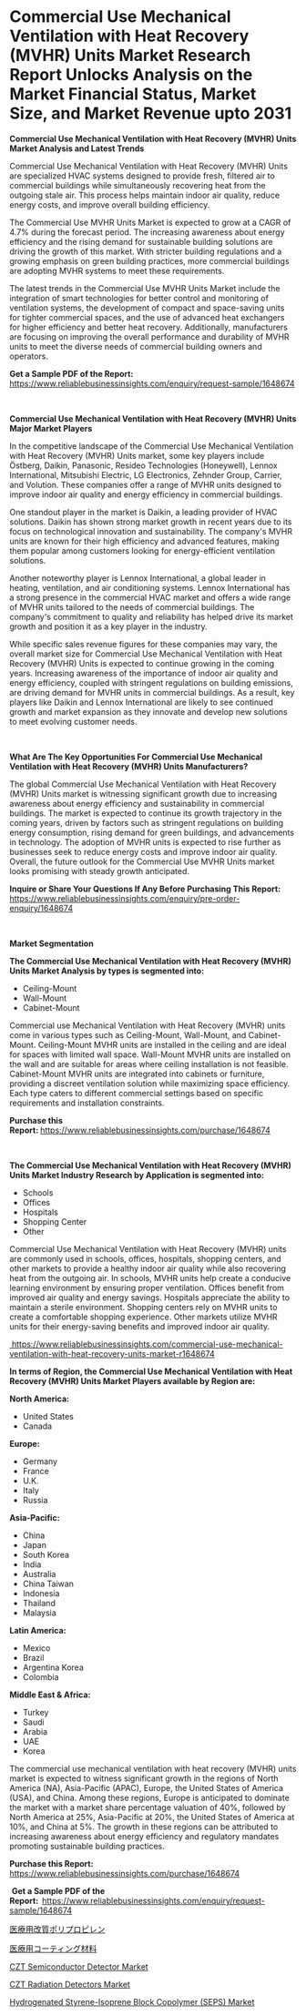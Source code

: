<p><h1>Commercial Use Mechanical Ventilation with Heat Recovery (MVHR) Units Market Research Report Unlocks Analysis on the Market Financial Status, Market Size, and Market Revenue upto 2031</h1></p><p><strong>Commercial Use Mechanical Ventilation with Heat Recovery (MVHR) Units Market Analysis and Latest Trends</strong></p>
<p><p>Commercial Use Mechanical Ventilation with Heat Recovery (MVHR) Units are specialized HVAC systems designed to provide fresh, filtered air to commercial buildings while simultaneously recovering heat from the outgoing stale air. This process helps maintain indoor air quality, reduce energy costs, and improve overall building efficiency.</p><p>The Commercial Use MVHR Units Market is expected to grow at a CAGR of 4.7% during the forecast period. The increasing awareness about energy efficiency and the rising demand for sustainable building solutions are driving the growth of this market. With stricter building regulations and a growing emphasis on green building practices, more commercial buildings are adopting MVHR systems to meet these requirements.</p><p>The latest trends in the Commercial Use MVHR Units Market include the integration of smart technologies for better control and monitoring of ventilation systems, the development of compact and space-saving units for tighter commercial spaces, and the use of advanced heat exchangers for higher efficiency and better heat recovery. Additionally, manufacturers are focusing on improving the overall performance and durability of MVHR units to meet the diverse needs of commercial building owners and operators.</p></p>
<p><strong>Get a Sample PDF of the Report:&nbsp;</strong> <a href="https://www.reliablebusinessinsights.com/enquiry/request-sample/1648674">https://www.reliablebusinessinsights.com/enquiry/request-sample/1648674</a></p>
<p>&nbsp;</p>
<p><strong>Commercial Use Mechanical Ventilation with Heat Recovery (MVHR) Units Major Market Players</strong></p>
<p><p>In the competitive landscape of the Commercial Use Mechanical Ventilation with Heat Recovery (MVHR) Units market, some key players include Östberg, Daikin, Panasonic, Resideo Technologies (Honeywell), Lennox International, Mitsubishi Electric, LG Electronics, Zehnder Group, Carrier, and Volution. These companies offer a range of MVHR units designed to improve indoor air quality and energy efficiency in commercial buildings.</p><p>One standout player in the market is Daikin, a leading provider of HVAC solutions. Daikin has shown strong market growth in recent years due to its focus on technological innovation and sustainability. The company's MVHR units are known for their high efficiency and advanced features, making them popular among customers looking for energy-efficient ventilation solutions.</p><p>Another noteworthy player is Lennox International, a global leader in heating, ventilation, and air conditioning systems. Lennox International has a strong presence in the commercial HVAC market and offers a wide range of MVHR units tailored to the needs of commercial buildings. The company's commitment to quality and reliability has helped drive its market growth and position it as a key player in the industry.</p><p>While specific sales revenue figures for these companies may vary, the overall market size for Commercial Use Mechanical Ventilation with Heat Recovery (MVHR) Units is expected to continue growing in the coming years. Increasing awareness of the importance of indoor air quality and energy efficiency, coupled with stringent regulations on building emissions, are driving demand for MVHR units in commercial buildings. As a result, key players like Daikin and Lennox International are likely to see continued growth and market expansion as they innovate and develop new solutions to meet evolving customer needs.</p></p>
<p>&nbsp;</p>
<p><strong>What Are The Key Opportunities For Commercial Use Mechanical Ventilation with Heat Recovery (MVHR) Units Manufacturers?</strong></p>
<p><p>The global Commercial Use Mechanical Ventilation with Heat Recovery (MVHR) Units market is witnessing significant growth due to increasing awareness about energy efficiency and sustainability in commercial buildings. The market is expected to continue its growth trajectory in the coming years, driven by factors such as stringent regulations on building energy consumption, rising demand for green buildings, and advancements in technology. The adoption of MVHR units is expected to rise further as businesses seek to reduce energy costs and improve indoor air quality. Overall, the future outlook for the Commercial Use MVHR Units market looks promising with steady growth anticipated.</p></p>
<p><strong>Inquire or Share Your Questions If Any Before Purchasing This Report:</strong> <a href="https://www.reliablebusinessinsights.com/enquiry/pre-order-enquiry/1648674">https://www.reliablebusinessinsights.com/enquiry/pre-order-enquiry/1648674</a></p>
<p>&nbsp;</p>
<p><strong>Market Segmentation</strong></p>
<p><strong>The Commercial Use Mechanical Ventilation with Heat Recovery (MVHR) Units Market Analysis by types is segmented into:</strong></p>
<p><ul><li>Ceiling-Mount</li><li>Wall-Mount</li><li>Cabinet-Mount</li></ul></p>
<p><p>Commercial use Mechanical Ventilation with Heat Recovery (MVHR) units come in various types such as Ceiling-Mount, Wall-Mount, and Cabinet-Mount. Ceiling-Mount MVHR units are installed in the ceiling and are ideal for spaces with limited wall space. Wall-Mount MVHR units are installed on the wall and are suitable for areas where ceiling installation is not feasible. Cabinet-Mount MVHR units are integrated into cabinets or furniture, providing a discreet ventilation solution while maximizing space efficiency. Each type caters to different commercial settings based on specific requirements and installation constraints.</p></p>
<p><strong>Purchase this Report:&nbsp;</strong><a href="https://www.reliablebusinessinsights.com/purchase/1648674">https://www.reliablebusinessinsights.com/purchase/1648674</a></p>
<p>&nbsp;</p>
<p><strong>The Commercial Use Mechanical Ventilation with Heat Recovery (MVHR) Units Market Industry Research by Application is segmented into:</strong></p>
<p><ul><li>Schools</li><li>Offices</li><li>Hospitals</li><li>Shopping Center</li><li>Other</li></ul></p>
<p><p>Commercial Use Mechanical Ventilation with Heat Recovery (MVHR) units are commonly used in schools, offices, hospitals, shopping centers, and other markets to provide a healthy indoor air quality while also recovering heat from the outgoing air. In schools, MVHR units help create a conducive learning environment by ensuring proper ventilation. Offices benefit from improved air quality and energy savings. Hospitals appreciate the ability to maintain a sterile environment. Shopping centers rely on MVHR units to create a comfortable shopping experience. Other markets utilize MVHR units for their energy-saving benefits and improved indoor air quality.</p></p>
<p><a href="https://www.reliablebusinessinsights.com/commercial-use-mechanical-ventilation-with-heat-recovery-units-market-r1648674">&nbsp;https://www.reliablebusinessinsights.com/commercial-use-mechanical-ventilation-with-heat-recovery-units-market-r1648674</a></p>
<p><strong>In terms of Region, the Commercial Use Mechanical Ventilation with Heat Recovery (MVHR) Units Market Players available by Region are:</strong></p>
<p>
    <p> <strong> North America: </strong>
        <ul>
            <li>United States</li>
            <li>Canada</li>
        </ul>
        </p> 
    <p> <strong> Europe: </strong>
        <ul>
            <li>Germany</li>
            <li>France</li>
            <li>U.K.</li>
            <li>Italy</li>
            <li>Russia</li>
        </ul>
        </p> 
    <p> <strong> Asia-Pacific: </strong>
        <ul>
            <li>China</li>
            <li>Japan</li>
            <li>South Korea</li>
            <li>India</li>
            <li>Australia</li>
            <li>China Taiwan</li>
            <li>Indonesia</li>
            <li>Thailand</li>
            <li>Malaysia</li>
        </ul>
        </p> 
    <p> <strong> Latin America: </strong>
        <ul>
            <li>Mexico</li>
            <li>Brazil</li>
            <li>Argentina Korea</li>
            <li>Colombia</li>
        </ul>
        </p> 
    <p> <strong> Middle East & Africa: </strong>
        <ul>
            <li>Turkey</li>
            <li>Saudi</li>
            <li>Arabia</li>
            <li>UAE</li>
            <li>Korea</li>
        </ul>
    </p>
    </p>
<p><p>The commercial use mechanical ventilation with heat recovery (MVHR) units market is expected to witness significant growth in the regions of North America (NA), Asia-Pacific (APAC), Europe, the United States of America (USA), and China. Among these regions, Europe is anticipated to dominate the market with a market share percentage valuation of 40%, followed by North America at 25%, Asia-Pacific at 20%, the United States of America at 10%, and China at 5%. The growth in these regions can be attributed to increasing awareness about energy efficiency and regulatory mandates promoting sustainable building practices.</p></p>
<p><strong>Purchase this Report: </strong><a href="https://www.reliablebusinessinsights.com/purchase/1648674">https://www.reliablebusinessinsights.com/purchase/1648674</a></p>
<p>&nbsp;<strong>Get a Sample PDF of the Report:&nbsp;&nbsp;</strong><a href="https://www.reliablebusinessinsights.com/enquiry/request-sample/1648674">https://www.reliablebusinessinsights.com/enquiry/request-sample/1648674</a></p>
<p><strong></strong></p>
<p><p><a href="https://github.com/RaeJenkins1952/Market-Research-Report-List-1/blob/main/6452187108860.md">医療用改質ポリプロピレン</a></p><p><a href="https://github.com/TysonKub/Market-Research-Report-List-1/blob/main/5456177108861.md">医療用コーティング材料</a></p><p><a href="https://issuu.com/reportprime-2/docs/czt-semiconductor-detector-market-size-2030.pptx">CZT Semiconductor Detector Market</a></p><p><a href="https://issuu.com/reportprime-2/docs/czt-radiation-detectors-market-size-2030.pptx">CZT Radiation Detectors Market</a></p><p><a href="https://github.com/shotows/Market-Research-Report-List-3/blob/main/hydrogenated-styrene-isoprene-block-copolymer-seps-market.md">Hydrogenated Styrene-Isoprene Block Copolymer (SEPS) Market</a></p></p>